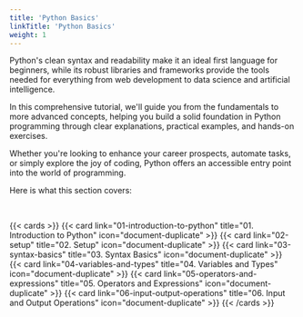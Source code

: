 ```yaml
---
title: 'Python Basics'
linkTitle: 'Python Basics'
weight: 1
---
```


Python's clean syntax and readability make it an ideal first language for beginners, while its robust libraries and frameworks provide the tools needed for everything from web development to data science and artificial intelligence. 

In this comprehensive tutorial, we'll guide you from the fundamentals to more advanced concepts, helping you build a solid foundation in Python programming through clear explanations, practical examples, and hands-on exercises. 

Whether you're looking to enhance your career prospects, automate tasks, or simply explore the joy of coding, Python offers an accessible entry point into the world of programming.

Here is what this section covers:

<br/>

{{< cards >}}
  {{< card link="01-introduction-to-python" title="01. Introduction to Python" icon="document-duplicate" >}}
  {{< card link="02-setup" title="02. Setup" icon="document-duplicate" >}}
  {{< card link="03-syntax-basics" title="03. Syntax Basics" icon="document-duplicate" >}}
  {{< card link="04-variables-and-types" title="04. Variables and Types" icon="document-duplicate" >}}
  {{< card link="05-operators-and-expressions" title="05. Operators and Expressions" icon="document-duplicate" >}}
  {{< card link="06-input-output-operations" title="06. Input and Output Operations" icon="document-duplicate" >}}
{{< /cards >}}